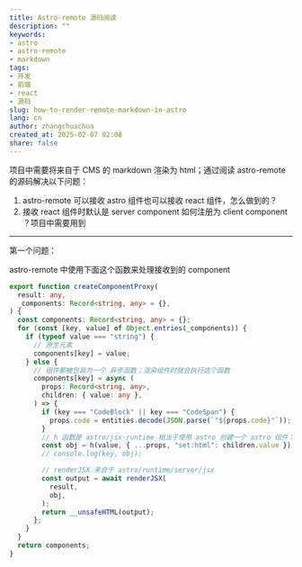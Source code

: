 ```yaml
---
title: Astro-remote 源码阅读
description: ""
keywords:
- astro
- astro-remote
- markdown
tags:
- 开发
- 前端
- react
- 源码
slug: how-to-render-remote-markdown-in-astro
lang: cn
author: zhangchuachua
created_at: 2025-02-07 02:08
share: false
---
```


项目中需要将来自于 CMS 的 markdown 渲染为 html；通过阅读 astro-remote 的源码解决以下问题：
1. astro-remote 可以接收 astro 组件也可以接收 react 组件，怎么做到的？
2. 接收 react 组件时默认是 server component 如何注册为 client component ？项目中需要用到

---

第一个问题：

astro-remote 中使用下面这个函数来处理接收到的 component 

```typescript
export function createComponentProxy(  
  result: any,  
  _components: Record<string, any> = {},  
) {
  const components: Record<string, any> = {};  
  for (const [key, value] of Object.entries(_components)) {  
    if (typeof value === "string") {  
	  // 原生元素
      components[key] = value;  
    } else {  
	  // 组件都被包装为一个 异步函数；渲染组件时就会执行这个函数
      components[key] = async (  
        props: Record<string, any>,  
        children: { value: any },  
      ) => {  
        if (key === "CodeBlock" || key === "CodeSpan") {  
          props.code = entities.decode(JSON.parse(`"${props.code}"`));  
        }  
        // h 函数是 astro/jsx-runtime 相当于使用 astro 创建一个 astro 组件；与 react 类似，这个 obj 是一个对象大致的格式为 { [Render]: 'astro:jsx', [AstroJSX]: true, type: value, props }
        const obj = h(value, { ...props, "set:html": children.value });  
        // console.log(key, obj);  

		// renderJSX 来自于 astro/runtime/server/jsx 
        const output = await renderJSX(  
          result,  
          obj,  
        );  
        return __unsafeHTML(output);  
      };  
    }  
  }  
  return components;  
}
```